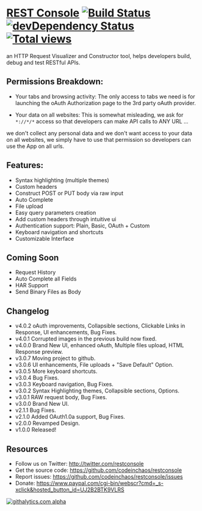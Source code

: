 # [REST Console](http://restconsole.com) [![Build Status](https://travis-ci.org/codeinchaos/restconsole.png?branch=development)](https://travis-ci.org/codeinchaos/restconsole) [![devDependency Status](https://david-dm.org/codeinchaos/restconsole.png)](https://david-dm.org/codeinchaos/restconsole#info=devDependencies) [![Total views](https://sourcegraph.com/api/repos/github.com/codeinchaos/restconsole/counters/views.png)](https://sourcegraph.com/github.com/codeinchaos/restconsole)

an HTTP Request Visualizer and Constructor tool, helps developers build, debug and test RESTful APIs.

## Permissions Breakdown:

* Your tabs and browsing activity: The only access to tabs we need is for launching the oAuth Authorization page to the 3rd party oAuth provider.

* Your data on all websites: This is somewhat misleading, we ask for `*://*/*` access so that developers can make API calls to ANY URL ...

we don't collect any personal data and we don't want access to your data on all websites, we simply have to use that permission so developers can use the App on all urls.


## Features:
* Syntax highlighting (multiple themes)
* Custom headers
* Construct POST or PUT body via raw input
* Auto Complete
* File upload
* Easy query parameters creation
* Add custom headers through intuitive ui
* Authentication support: Plain, Basic, OAuth + Custom
* Keyboard navigation and shortcuts
* Customizable Interface

## Coming Soon

* Request History
* Auto Complete all Fields
* HAR Support
* Send Binary Files as Body

## Changelog
* v4.0.2 oAuth improvements, Collapsible sections, Clickable Links in Response, UI enhancements, Bug Fixes.
* v4.0.1 Corrupted images in the previous build now fixed.
* v4.0.0 Brand New UI, enhanced oAuth, Multiple files upload, HTML Response preview.
* v3.0.7 Moving project to github.
* v3.0.6 UI enhancements, File uploads + "Save Default" Option.
* v3.0.5 More keyboard shortcuts.
* v3.0.4 Bug Fixes.
* v3.0.3 Keyboard navigation, Bug Fixes.
* v3.0.2 Syntax Highlighting themes, Collapsible sections, Options.
* v3.0.1 RAW request body, Bug Fixes.
* v3.0.0 Brand New UI.
* v2.1.1 Bug Fixes.
* v2.1.0 Added OAuth1.0a support, Bug Fixes.
* v2.0.0 Revamped Design.
* v1.0.0 Released!

## Resources

* Follow us on Twitter: http://twitter.com/restconsole
* Get the source code: https://github.com/codeinchaos/restconsole
* Report issues: https://github.com/codeinchaos/restconsole/issues
* Donate: https://www.paypal.com/cgi-bin/webscr?cmd=_s-xclick&hosted_button_id=UJ2B2BTK9VLRS


[![githalytics.com alpha](https://cruel-carlota.pagodabox.com/6a1039412502fb7030eef6ae24a3ca37 "githalytics.com")](http://githalytics.com/codeinchaos/restconsole)
